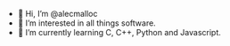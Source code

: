 - 👋 Hi, I’m @alecmalloc
- 👀 I’m interested in all things software.
- 🌱 I’m currently learning C, C++, Python and Javascript.

<!---
alecmalloc/alecmalloc is a ✨ special ✨ repository because its `README.md` (this file) appears on your GitHub profile.
You can click the Preview link to take a look at your changes.
--->
